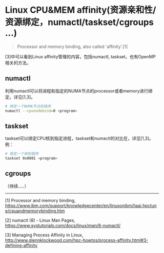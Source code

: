 # Linux CPU&MEM affinity(资源亲和性/资源绑定，numactl/taskset/cgroups ...)

> Processor and memory binding, also called 'affinity'.[1]

[3]中可以看到Linux affinity管理的内容，包括numactl, taskset，也有OpenMP相关的方法。

## numactl

利用numactl可以将进程和指定的NUMA节点的processor或者memory进行绑定。详见[1,3]。
```bash
# 绑定一个NUMA节点到程序
numactl --cpunodebind=0 <program>
```

## taskset


taskset可以绑定CPU核到指定进程，taskset和numactl的对比在，详见[1,3]。例：

```bash
# 绑定一个核到程序
taskset 0x0001 <program>
```

## cgroups

（待续、、、）


---
[1] Processor and memory binding, https://www.ibm.com/support/knowledgecenter/en/linuxonibm/liaai.hpctune/cpuandmemorybinding.htm

[2] numactl (8) - Linux Man Pages, https://www.systutorials.com/docs/linux/man/8-numactl/

[3] Managing Process Affinity in Linux, http://www.glennklockwood.com/hpc-howtos/process-affinity.html#3-defining-affinity
